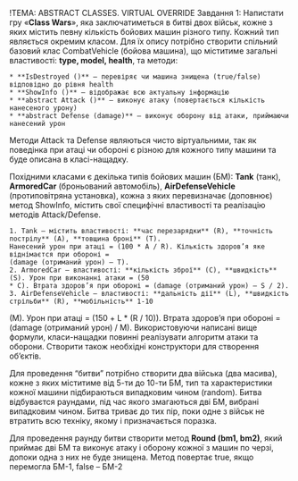 !ТЕМА: ABSTRACT CLASSES. VIRTUAL OVERRIDE
Завдання 1:
Напистати гру «**Class Wars**», яка заключатиметься в битві двох військ, кожне з яких містить певну кількість бойових машин різного типу. Кожний тип являється окремим класом. Для їх опису потрібно створити спільний базовий клас CombatVehicle (бойова машина), що міститиме загальні властивості: **type, model, health**, та методи:

	* **IsDestroyed ()** – перевіряє чи машина знищена (true/false) відповідно до рівня health
	* **ShowInfo ()** – відображає всю актуальну інформацію
	* **abstract Attack ()** – виконує атаку (повертається кількість нанесеного урону)
	* **abstract Defense (damage)** – виконує оборону від атаки, приймаючи нанесений урон

Методи Attack та Defense являються чисто віртуальними, так як поведінка при атаці чи обороні є різною для кожного типу машини та буде описана в класі-нащадку. 

Похідними класами є декілька типів бойових машин (БМ): **Tank** (танк), **ArmoredCar** (броньований автомобіль), **AirDefenseVehicle** (протиповітряна установка), кожна з яких перевизначає (доповнює) метод ShowInfo, містить свої специфічні властивості та реалізацію методів Attack/Defense.

	1. Tank – містить властивості: **час перезарядки** (R), **точність пострілу** (A), **товщина броні** (T). 
	Нанесений урон при атаці = (100 * A / R). Кількість здоров’я яке віднімаєтся при обороні = 
	(damage (отриманий урон) – T).
	2. ArmoredCar – властивості: **кількість зброї** (C), **швидкість** (S). Урон при виконанні атаки = (50 
	* С). Втрата здоров’я при обороні = (damage (отриманий урон) – S / 2).
	3. AirDefenseVehicle – властивості: **дальність дії** (L), **швидкість стрільби** (R), **мобільність** 1-10 
(M). Урон при атаці = (150 + L * (R / 10)). Втрата здоров’я при обороні = (damage (отриманий урон) / M). Використовуючи написані вище формули, класи-нащадки повинні реалізувати алгоритм атаки та оборони. Створити також необхідні конструктори для створення об’єктів. 

Для проведення “битви” потрібно створити два війська (два масива), кожне з яких міститиме від 5-ти до 10-ти БМ, тип та характеристики кожної машини підбираються випадковим чином (random). Битва відбуваєтся раундами, під час якого змагаються дві БМ, вибрані випадковим чином. Битва триває до тих пір, поки одне з військ не втратить всю техніку, якому і призначається поразка.

Для проведення раунду битви створити метод **Round (bm1, bm2)**, який приймає дві БМ та виконує атаку і оборону кожної з машин по черзі, допоки одна з них не буде знищена. Метод повертає true, якщо перемогла БМ-1, false – БМ-2
